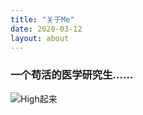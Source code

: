```yaml
---
title: "关于Me"
date: 2020-03-12
layout: about
---
```


### 一个苟活的医学研究生……

![High起来](https://pic.downk.cc/item/5e7043f9e83c3a1e3ae344f2.gif)

